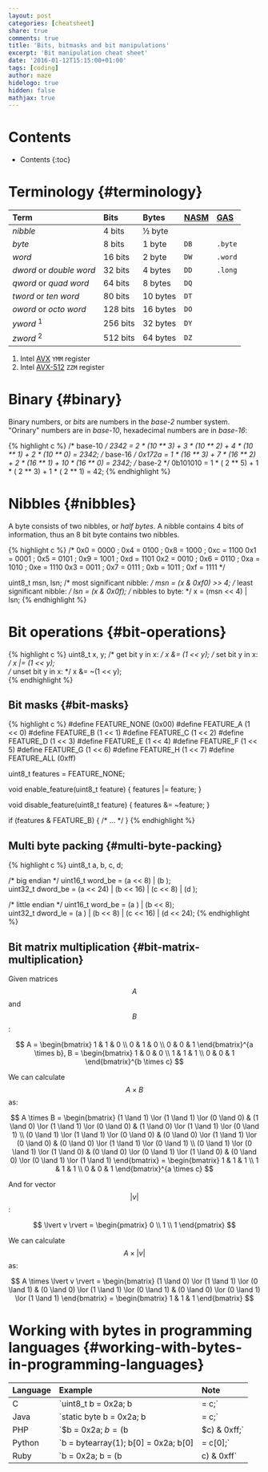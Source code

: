 ```yaml
---
layout: post
categories: [cheatsheet]
share: true
comments: true
title: 'Bits, bitmasks and bit manipulations'
excerpt: 'Bit manipulation cheat sheet'
date: '2016-01-12T15:15:00+01:00'
tags: [coding]
author: maze
hidelogo: true
hidden: false
mathjax: true
---
```


# Contents

*  Contents
{:toc}

# Terminology {#terminology}

| Term                        | Bits     | Bytes    | [NASM][] | [GAS][]
|:--------------------------- |:---------|:---------|:---------|:-----------
| *nibble*                    | 4 bits   | ½ byte   |          |
| *byte*                      | 8 bits   | 1 byte   | `DB`     | `.byte`
| *word*                      | 16 bits  | 2 byte   | `DW`     | `.word`
| *dword* or *double word*    | 32 bits  | 4 bytes  | `DD`     | `.long`
| *qword* or *quad word*      | 64 bits  | 8 bytes  | `DQ`     |
| *tword* or *ten word*       | 80 bits  | 10 bytes | `DT`     |
| *oword* or *octo word*      | 128 bits | 16 bytes | `DO`     |
| *yword* <sup>1</sup>        | 256 bits | 32 bytes | `DY`     |
| *zword* <sup>2</sup>        | 512 bits | 64 bytes | `DZ`     |

1.  Intel [AVX](https://en.wikipedia.org/wiki/Advanced_Vector_Extensions) `YMM` register
2.  Intel [AVX-512](https://en.wikipedia.org/wiki/AVX-512) `ZZM` register

[GAS]: http://tigcc.ticalc.org/doc/gnuasm.html
[NASM]: http://www.nasm.us

# Binary {#binary}

Binary numbers, or *bits* are numbers in the *base-2* number system. "Orinary"
numbers are in *base-10*, hexadecimal numbers are in *base-16*:

{% highlight c %}
/* base-10 */
2342     = 2 * (10 ** 3) + 3 * (10 ** 2) + 4 * (10 ** 1) + 2 * (10 ** 0)  = 2342;
/* base-16 */
0x172a   = 1 * (16 ** 3) + 7 * (16 ** 2) + 2 * (16 ** 1) + 10 * (16 ** 0) = 2342;
/* base-2 */
0b101010 = 1 * ( 2 ** 5) + 1 * ( 2 ** 3) + 1 * ( 2 ** 1)                  =   42;
{% endhighlight %}

# Nibbles {#nibbles}

A byte consists of two nibbles, or *half bytes*. A nibble contains 4 bits of
information, thus an 8 bit byte contains two nibbles.

{% highlight c %}
/*
0x0 = 0000 ; 0x4 = 0100 ; 0x8 = 1000 ; 0xc = 1100
0x1 = 0001 ; 0x5 = 0101 ; 0x9 = 1001 ; 0xd = 1101
0x2 = 0010 ; 0x6 = 0110 ; 0xa = 1010 ; 0xe = 1110
0x3 = 0011 ; 0x7 = 0111 ; 0xb = 1011 ; 0xf = 1111
*/

uint8_t msn, lsn;
/*  most significant nibble: */   msn = (x & 0xf0) >> 4;
/* least significant nibble: */   lsn = (x & 0x0f);
/*          nibbles to byte: */     x = (msn << 4) | lsn;
{% endhighlight %}

# Bit operations {#bit-operations}

{% highlight c %}
uint8_t x, y;
/*   get bit y in x: */            x &=  (1 << y);
/*   set bit y in x: */            x |=  (1 << y);  
/* unset bit y in x: */            x &= ~(1 << y);  
{% endhighlight %}

## Bit masks {#bit-masks}

{% highlight c %}
#define FEATURE_NONE    (0x00)
#define FEATURE_A       (1 << 0)
#define FEATURE_B       (1 << 1)
#define FEATURE_C       (1 << 2)
#define FEATURE_D       (1 << 3)
#define FEATURE_E       (1 << 4)
#define FEATURE_F       (1 << 5)
#define FEATURE_G       (1 << 6)
#define FEATURE_H       (1 << 7)
#define FEATURE_ALL     (0xff)

uint8_t features = FEATURE_NONE;

void enable_feature(uint8_t feature) {
    features |= feature;
}

void disable_feature(uint8_t feature) {
    features &= ~feature;
}

if (features & FEATURE_B) {
    /* ... */
}
{% endhighlight %}

## Multi byte packing {#multi-byte-packing}

{% highlight c %}
uint8_t a, b, c, d;

/* big endian */
uint16_t  word_be = (a <<  8) | (b      );                         
uint32_t dword_be = (a << 24) | (b << 16) | (c <<  8) | (d      );

/* little endian */
uint16_t  word_be = (a      ) | (b <<  8);                         
uint32_t dword_le = (a      ) | (b <<  8) | (c << 16) | (d << 24);
{% endhighlight %}

## Bit matrix multiplication {#bit-matrix-multiplication}

Given matrices $$ A $$ and $$ B $$:

$$
A = \begin{bmatrix}
1 & 1 & 0 \\
0 & 1 & 0 \\
0 & 0 & 1
\end{bmatrix}^{a \times b},
B = \begin{bmatrix}
1 & 0 & 0 \\
1 & 1 & 1 \\
0 & 0 & 1
\end{bmatrix}^{b \times c}
$$

We can calculate $$ A \times B $$ as:

$$
A \times B = \begin{bmatrix}
(1 \land 1) \lor (1 \land 1) \lor (0 \land 0) &
(1 \land 0) \lor (1 \land 1) \lor (0 \land 0) &
(1 \land 0) \lor (1 \land 1) \lor (0 \land 1) \\
(0 \land 1) \lor (1 \land 1) \lor (0 \land 0) &
(0 \land 0) \lor (1 \land 1) \lor (0 \land 0) &
(0 \land 0) \lor (1 \land 1) \lor (0 \land 1) \\
(0 \land 1) \lor (0 \land 1) \lor (1 \land 0) &
(0 \land 0) \lor (0 \land 1) \lor (1 \land 0) &
(0 \land 0) \lor (0 \land 1) \lor (1 \land 1)
\end{bmatrix} = \begin{bmatrix}
1 & 1 & 1 \\
1 & 1 & 1 \\
0 & 0 & 1
\end{bmatrix}^{a \times c}
$$

And for vector $$ \lvert v \rvert $$:

$$
\lvert v \rvert = \begin{pmatrix} 0 \\ 1 \\ 1 \end{pmatrix}
$$

We can calculate $$ A \times \lvert v \rvert $$ as:

$$
A \times \lvert v \rvert = \begin{bmatrix}
(1 \land 0) \lor (1 \land 1) \lor (0 \land 1) &
(0 \land 0) \lor (1 \land 1) \lor (0 \land 1) &
(0 \land 0) \lor (0 \land 1) \lor (1 \land 1)
\end{bmatrix} = \begin{bmatrix} 1 & 1 & 1 \end{bmatrix}
$$

# Working with bytes in programming languages {#working-with-bytes-in-programming-languages}

| Language          | Example                                        | Note
|:----------------- |:-----------------------------------------------|:-------------------------------------------------------
| C                 | `uint8_t b = 0x2a; b |= c;`                    | Masking may be required
| Java              | `static byte b = 0x2a; b |= c;`                | Guaranteed to be 8 bit byte
| PHP               | `$b = 0x2a; $b = ($b | $c) & 0xff;`            | No byte type, masking required (depends on size of `c`)
| Python            | `b = bytearray(1); b[0] = 0x2a; b[0] |= c[0];` | Guaranteed to be 8 bit byte
| Ruby              | `b = 0x2a; b = (b | c) & 0xff`                 | No byte type, masking required (depends on size of `c`)